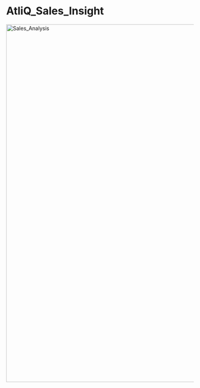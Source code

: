 # AtliQ_Sales_Insight
<img width="959" alt="Sales_Analysis" src="https://github.com/Vidu054/AtliQ_Sales_Insight/assets/107995442/40951001-e36d-4a11-b9ce-6d8fbc39eee7">
